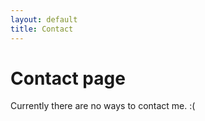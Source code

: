 ```yaml
---
layout: default
title: Contact
---
```

# Contact page

Currently there are no ways to contact me. :(
